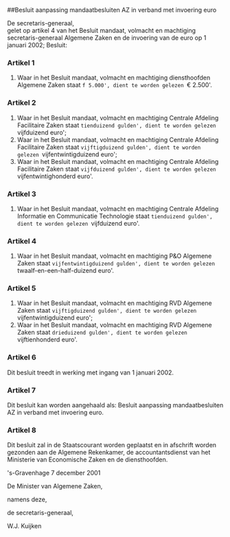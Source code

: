 <meta http-equiv='Content-Type' content='text/html; charset=utf-8' />

##Besluit aanpassing mandaatbesluiten AZ in verband met invoering euro

De secretaris-generaal,  
gelet op artikel 4 van het Besluit mandaat, volmacht en machtiging secretaris-generaal Algemene Zaken en de invoering van de euro op 1 januari 2002;
Besluit:    

### Artikel  1  

1.  Waar in het Besluit mandaat, volmacht en machtiging diensthoofden Algemene Zaken staat `f 5.000', dient te worden gelezen `€ 2.500'.   

### Artikel  2  

1.  Waar in het Besluit mandaat, volmacht en machtiging Centrale Afdeling Facilitaire Zaken staat `tienduizend gulden', dient te worden gelezen `vijfduizend euro';   
2.  Waar in het Besluit mandaat, volmacht en machtiging Centrale Afdeling Facilitaire Zaken staat `vijftigduizend gulden', dient te worden gelezen `vijfentwintigduizend euro';   
3.  Waar in het Besluit mandaat, volmacht en machtiging Centrale Afdeling Facilitaire Zaken staat `vijfduizend gulden', dient te worden gelezen `vijfentwintighonderd euro'.   

### Artikel  3  

1.  Waar in het Besluit mandaat, volmacht en machtiging Centrale Afdeling Informatie en Communicatie Technologie staat `tienduizend gulden', dient te worden gelezen `vijfduizend euro'.   

### Artikel  4  

1.  Waar in het Besluit mandaat, volmacht en machtiging P&O Algemene Zaken staat `vijfentwintigduizend gulden', dient te worden gelezen `twaalf-en-een-half-duizend euro'.   

### Artikel  5  

1.  Waar in het Besluit mandaat, volmacht en machtiging RVD Algemene Zaken staat `vijftigduizend gulden', dient te worden gelezen `vijfentwintigduizend euro';   
2.  Waar in het Besluit mandaat, volmacht en machtiging RVD Algemene Zaken staat `drieduizend gulden', dient te worden gelezen `vijftienhonderd euro'.   

### Artikel  6  

Dit besluit treedt in werking met ingang van 1 januari 2002.  

### Artikel  7  

Dit besluit kan worden aangehaald als: Besluit aanpassing mandaatbesluiten AZ in verband met invoering euro.  

### Artikel  8  

Dit besluit zal in de Staatscourant worden geplaatst en in afschrift worden gezonden aan de Algemene Rekenkamer, de accountantsdienst van het Ministerie van Economische Zaken en de diensthoofden.  

's-Gravenhage 
7 december 2001    

De 
Minister van Algemene Zaken,   

namens deze,   

de 
secretaris-generaal,   

W.J. Kuijken      

